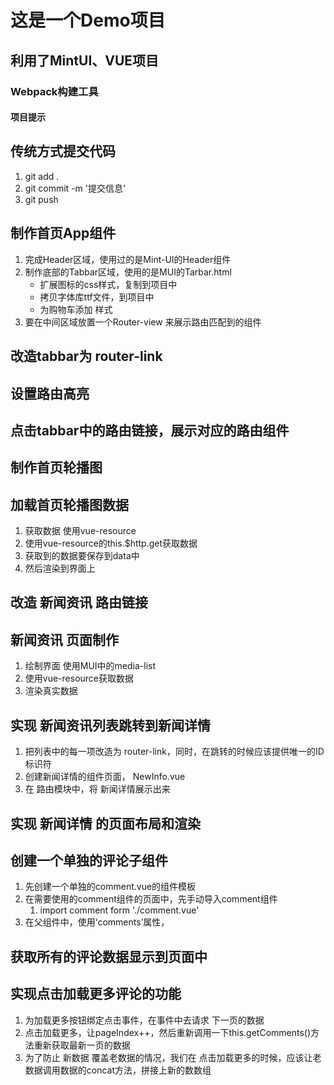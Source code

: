 # 这是一个Demo项目

## 利用了MintUI、VUE项目

### Webpack构建工具

#### 项目提示

## 传统方式提交代码
1. git add .
2. git commit -m '提交信息'
3. git push

## 制作首页App组件
1. 完成Header区域，使用过的是Mint-UI的Header组件
2. 制作底部的Tabbar区域，使用的是MUI的Tarbar.html
    + 扩展图标的css样式，复制到项目中
    + 拷贝字体库ttf文件，到项目中
    + 为购物车添加 样式
3. 要在中间区域放置一个Router-view 来展示路由匹配到的组件

## 改造tabbar为 router-link

## 设置路由高亮

## 点击tabbar中的路由链接，展示对应的路由组件

## 制作首页轮播图

## 加载首页轮播图数据
1. 获取数据 使用vue-resource
2. 使用vue-resource的this.$http.get获取数据
3. 获取到的数据要保存到data中
4. 然后渲染到界面上

## 改造 新闻资讯 路由链接

## 新闻资讯 页面制作
1. 绘制界面 使用MUI中的media-list
2. 使用vue-resource获取数据
3. 渲染真实数据

## 实现 新闻资讯列表跳转到新闻详情
1. 把列表中的每一项改造为 router-link，同时，在跳转的时候应该提供唯一的ID标识符
2. 创建新闻详情的组件页面， NewInfo.vue
3. 在 路由模块中，将 新闻详情展示出来

## 实现 新闻详情 的页面布局和渲染

## 创建一个单独的评论子组件
1. 先创建一个单独的comment.vue的组件模板
2. 在需要使用的comment组件的页面中，先手动导入comment组件
    1. import comment form './comment.vue'
3. 在父组件中，使用‘comments’属性，

## 获取所有的评论数据显示到页面中


## 实现点击加载更多评论的功能
1. 为加载更多按钮绑定点击事件，在事件中去请求 下一页的数据
2. 点击加载更多，让pageIndex++，然后重新调用一下this.getComments()方法重新获取最新一页的数据
3. 为了防止 新数据 覆盖老数据的情况，我们在 点击加载更多的时候，应该让老数据调用数据的concat方法，拼接上新的数数组




